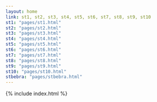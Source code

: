 ```yaml
---
layout: home
link: st1, st2, st3, st4, st5, st6, st7, st8, st9, st10
st1: "pages/st1.html"
st2: "pages/st2.html"
st3: "pages/st3.html"
st4: "pages/st4.html"
st5: "pages/st5.html"
st6: "pages/st6.html"
st7: "pages/st7.html"
st8: "pages/st8.html"
st9: "pages/st9.html"
st10: "pages/st10.html"
stbebra: "pages/stbebra.html"
---
```


 {% include index.html %}

